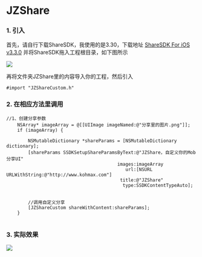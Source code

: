# JZShare
### 1. 引入
首先，请自行下载ShareSDK，我使用的是3.30，下载地址 [ShareSDK For iOS v3.3.0](http://www.mob.com/#/downloadDetail/ShareSDK/ios)
并将ShareSDK拖入工程根目录，如下图所示

![](http://img.blog.csdn.net/20160528062006681)

再将文件夹JZShare里的内容导入你的工程，然后引入

```
#import "JZShareCustom.h"
```

### 2. 在相应方法里调用

```
//1、创建分享参数
    NSArray* imageArray = @[[UIImage imageNamed:@"分享里的图片.png"]];
    if (imageArray) {
        
        NSMutableDictionary *shareParams = [NSMutableDictionary dictionary];
        [shareParams SSDKSetupShareParamsByText:@"JZShare，自定义你的Mob分享UI"
                                         images:imageArray
                                            url:[NSURL URLWithString:@"http://www.kohmax.com"]
                                          title:@"JZShare"
                                           type:SSDKContentTypeAuto];
        
        
        //调用自定义分享
        [JZShareCustom shareWithContent:shareParams];
    }
    
```

### 3. 实际效果
![](http://img.blog.csdn.net/20160527173335746)
